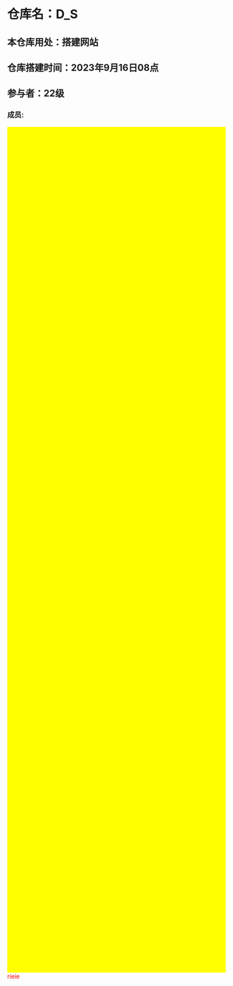 # 仓库名：D_S
## 本仓库用处：搭建网站
## 仓库搭建时间：2023年9月16日08点
## 参与者：22级
### 成员: 
<html>
    <style>
        div {
            color:red;
        }
    </style>
<div style="width:100%;height:50%; background:yellow; color:yellow">
    <p>2343</p>
    <ul><li style="dislay:block; margin:40">占位</li></ul>
</div>
<div style="color:red">rieie</div>
</html>
